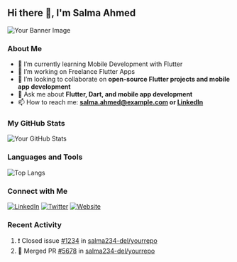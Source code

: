 ## Hi there 👋, I'm Salma Ahmed

![Your Banner Image](https://your-image-url.com)

### About Me

- 🌱 I’m currently learning Mobile Development with Flutter
- 🔭 I’m working on Freelance Flutter Apps
- 👯 I’m looking to collaborate on **open-source Flutter projects and mobile app development**
- 💬 Ask me about **Flutter, Dart, and mobile app development**
- 📫 How to reach me: **[salma.ahmed@example.com](mailto:sa310107@gmail.com) or [LinkedIn](https://www.linkedin.com/in/salma-ahmed-71a9a8229)**


### My GitHub Stats

![Your GitHub Stats](https://github-readme-stats.vercel.app/api?username=salma234-del&show_icons=true&theme=radical)

### Languages and Tools

![Top Langs](https://github-readme-stats.vercel.app/api/top-langs/?username=salma234-del&layout=compact&theme=radical)

### Connect with Me

[![LinkedIn](https://img.shields.io/badge/LinkedIn-blue?style=flat&logo=linkedin&labelColor=blue)](https://www.linkedin.com/in/salma-ahmed-71a9a8229)
[![Twitter](https://img.shields.io/badge/Twitter-blue?style=flat&logo=twitter&labelColor=blue)](https://twitter.com/yourprofile)
[![Website](https://img.shields.io/badge/Website-red?style=flat&logo=website&labelColor=red)](https://yourwebsite.com)

### Recent Activity

<!--START_SECTION:activity-->
1. ❗️ Closed issue [#1234](https://github.com/salma234-del/yourrepo/issues/1234) in [salma234-del/yourrepo](https://github.com/salma234-del/yourrepo)
2. 🎉 Merged PR [#5678](https://github.com/salma234-del/yourrepo/pull/5678) in [salma234-del/yourrepo](https://github.com/salma234-del/yourrepo)
<!--END_SECTION:activity-->
